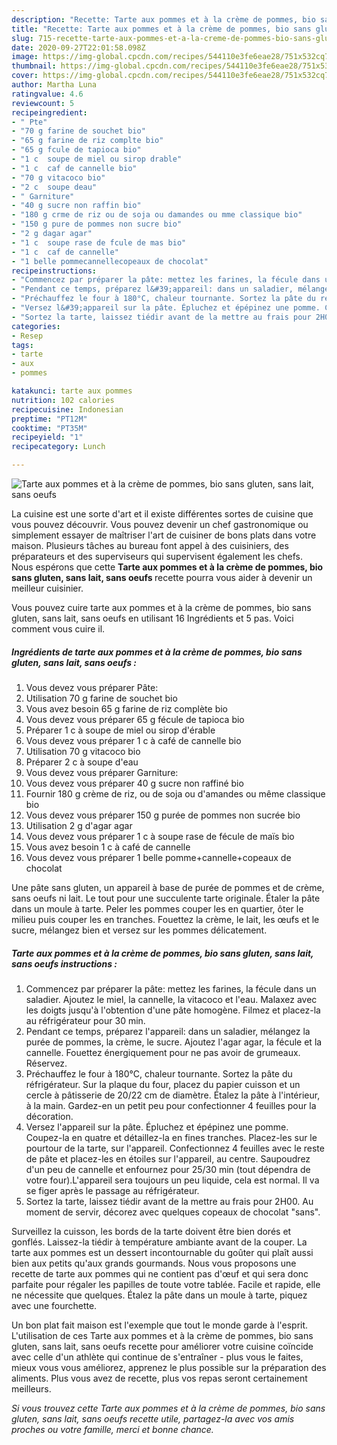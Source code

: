 ```yaml
---
description: "Recette: Tarte aux pommes et à la crème de pommes, bio sans gluten, sans lait, sans oeufs"
title: "Recette: Tarte aux pommes et à la crème de pommes, bio sans gluten, sans lait, sans oeufs"
slug: 715-recette-tarte-aux-pommes-et-a-la-creme-de-pommes-bio-sans-gluten-sans-lait-sans-oeufs
date: 2020-09-27T22:01:58.098Z
image: https://img-global.cpcdn.com/recipes/544110e3fe6eae28/751x532cq70/tarte-aux-pommes-et-a-la-creme-de-pommes-bio-sans-gluten-sans-lait-sans-oeufs-photo-principale-de-la-recette.jpg
thumbnail: https://img-global.cpcdn.com/recipes/544110e3fe6eae28/751x532cq70/tarte-aux-pommes-et-a-la-creme-de-pommes-bio-sans-gluten-sans-lait-sans-oeufs-photo-principale-de-la-recette.jpg
cover: https://img-global.cpcdn.com/recipes/544110e3fe6eae28/751x532cq70/tarte-aux-pommes-et-a-la-creme-de-pommes-bio-sans-gluten-sans-lait-sans-oeufs-photo-principale-de-la-recette.jpg
author: Martha Luna
ratingvalue: 4.6
reviewcount: 5
recipeingredient:
- " Pte"
- "70 g farine de souchet bio"
- "65 g farine de riz complte bio"
- "65 g fcule de tapioca bio"
- "1 c  soupe de miel ou sirop drable"
- "1 c  caf de cannelle bio"
- "70 g vitacoco bio"
- "2 c  soupe deau"
- " Garniture"
- "40 g sucre non raffin bio"
- "180 g crme de riz ou de soja ou damandes ou mme classique bio"
- "150 g pure de pommes non sucre bio"
- "2 g dagar agar"
- "1 c  soupe rase de fcule de mas bio"
- "1 c  caf de cannelle"
- "1 belle pommecannellecopeaux de chocolat"
recipeinstructions:
- "Commencez par préparer la pâte: mettez les farines, la fécule dans un saladier. Ajoutez le miel, la cannelle, la vitacoco et l&#39;eau. Malaxez avec les doigts jusqu&#39;à l&#39;obtention d&#39;une pâte homogène. Filmez et placez-la au réfrigérateur pour 30 min."
- "Pendant ce temps, préparez l&#39;appareil: dans un saladier, mélangez la purée de pommes, la crème, le sucre. Ajoutez l&#39;agar agar, la fécule et la cannelle. Fouettez énergiquement pour ne pas avoir de grumeaux. Réservez."
- "Préchauffez le four à 180°C, chaleur tournante. Sortez la pâte du réfrigérateur. Sur la plaque du four, placez du papier cuisson et un cercle à pâtisserie de 20/22 cm de diamètre. Étalez la pâte à l&#39;intérieur, à la main. Gardez-en un petit peu pour confectionner 4 feuilles pour la décoration."
- "Versez l&#39;appareil sur la pâte. Épluchez et épépinez une pomme. Coupez-la en quatre et détaillez-la en fines tranches. Placez-les sur le pourtour de la tarte, sur l&#39;appareil. Confectionnez 4 feuilles avec le reste de pâte et placez-les en étoiles sur l&#39;appareil, au centre. Saupoudrez d&#39;un peu de cannelle et enfournez pour 25/30 min (tout dépendra de votre four).L&#39;appareil sera toujours un peu liquide, cela est normal. Il va se figer après le passage au réfrigérateur."
- "Sortez la tarte, laissez tiédir avant de la mettre au frais pour 2H00. Au moment de servir, décorez avec quelques copeaux de chocolat &#34;sans&#34;."
categories:
- Resep
tags:
- tarte
- aux
- pommes

katakunci: tarte aux pommes 
nutrition: 102 calories
recipecuisine: Indonesian
preptime: "PT12M"
cooktime: "PT35M"
recipeyield: "1"
recipecategory: Lunch

---
```



![Tarte aux pommes et à la crème de pommes, bio sans gluten, sans lait, sans oeufs](https://img-global.cpcdn.com/recipes/544110e3fe6eae28/751x532cq70/tarte-aux-pommes-et-a-la-creme-de-pommes-bio-sans-gluten-sans-lait-sans-oeufs-photo-principale-de-la-recette.jpg)

La cuisine est une sorte d'art et il existe différentes sortes de cuisine que vous pouvez découvrir. Vous pouvez devenir un chef gastronomique ou simplement essayer de maîtriser l'art de cuisiner de bons plats dans votre maison. Plusieurs tâches au bureau font appel à des cuisiniers, des préparateurs et des superviseurs qui supervisent également les chefs. Nous espérons que cette <strong> Tarte aux pommes et à la crème de pommes, bio sans gluten, sans lait, sans oeufs </strong> recette pourra vous aider à devenir un meilleur cuisinier.

<!--inarticleads1-->

Vous pouvez cuire tarte aux pommes et à la crème de pommes, bio sans gluten, sans lait, sans oeufs en utilisant 16 Ingrédients et 5 pas. Voici comment vous cuire il.

##### Ingrédients de tarte aux pommes et à la crème de pommes, bio sans gluten, sans lait, sans oeufs :

1. Vous devez vous préparer  Pâte:
1. Utilisation 70 g farine de souchet bio
1. Vous avez besoin 65 g farine de riz complète bio
1. Vous devez vous préparer 65 g fécule de tapioca bio
1. Préparer 1 c à soupe de miel ou sirop d&#39;érable
1. Vous devez vous préparer 1 c à café de cannelle bio
1. Utilisation 70 g vitacoco bio
1. Préparer 2 c à soupe d&#39;eau
1. Vous devez vous préparer  Garniture:
1. Vous devez vous préparer 40 g sucre non raffiné bio
1. Fournir 180 g crème de riz, ou de soja ou d&#39;amandes ou même classique bio
1. Vous devez vous préparer 150 g purée de pommes non sucrée bio
1. Utilisation 2 g d&#39;agar agar
1. Vous devez vous préparer 1 c à soupe rase de fécule de maïs bio
1. Vous avez besoin 1 c à café de cannelle
1. Vous devez vous préparer 1 belle pomme+cannelle+copeaux de chocolat


Une pâte sans gluten, un appareil à base de purée de pommes et de crème, sans oeufs ni lait. Le tout pour une succulente tarte originale. Étaler la pâte dans un moule à tarte. Peler les pommes couper les en quartier, ôter le milieu puis couper les en tranches. Fouettez la crème, le lait, les œufs et le sucre, mélangez bien et versez sur les pommes délicatement. 

<!--inarticleads2-->

##### Tarte aux pommes et à la crème de pommes, bio sans gluten, sans lait, sans oeufs instructions :

1. Commencez par préparer la pâte: mettez les farines, la fécule dans un saladier. Ajoutez le miel, la cannelle, la vitacoco et l&#39;eau. Malaxez avec les doigts jusqu&#39;à l&#39;obtention d&#39;une pâte homogène. Filmez et placez-la au réfrigérateur pour 30 min.
1. Pendant ce temps, préparez l&#39;appareil: dans un saladier, mélangez la purée de pommes, la crème, le sucre. Ajoutez l&#39;agar agar, la fécule et la cannelle. Fouettez énergiquement pour ne pas avoir de grumeaux. Réservez.
1. Préchauffez le four à 180°C, chaleur tournante. Sortez la pâte du réfrigérateur. Sur la plaque du four, placez du papier cuisson et un cercle à pâtisserie de 20/22 cm de diamètre. Étalez la pâte à l&#39;intérieur, à la main. Gardez-en un petit peu pour confectionner 4 feuilles pour la décoration.
1. Versez l&#39;appareil sur la pâte. Épluchez et épépinez une pomme. Coupez-la en quatre et détaillez-la en fines tranches. Placez-les sur le pourtour de la tarte, sur l&#39;appareil. Confectionnez 4 feuilles avec le reste de pâte et placez-les en étoiles sur l&#39;appareil, au centre. Saupoudrez d&#39;un peu de cannelle et enfournez pour 25/30 min (tout dépendra de votre four).L&#39;appareil sera toujours un peu liquide, cela est normal. Il va se figer après le passage au réfrigérateur.
1. Sortez la tarte, laissez tiédir avant de la mettre au frais pour 2H00. Au moment de servir, décorez avec quelques copeaux de chocolat &#34;sans&#34;.


Surveillez la cuisson, les bords de la tarte doivent être bien dorés et gonflés. Laissez-la tiédir à température ambiante avant de la couper. La tarte aux pommes est un dessert incontournable du goûter qui plaît aussi bien aux petits qu&#39;aux grands gourmands. Nous vous proposons une recette de tarte aux pommes qui ne contient pas d&#39;œuf et qui sera donc parfaite pour régaler les papilles de toute votre tablée. Facile et rapide, elle ne nécessite que quelques. Étalez la pâte dans un moule à tarte, piquez avec une fourchette. 

<!--inarticleads1-->

<p>
Un bon plat fait maison est l'exemple que tout le monde garde à l'esprit. L'utilisation de ces Tarte aux pommes et à la crème de pommes, bio sans gluten, sans lait, sans oeufs recette pour améliorer votre cuisine coïncide avec celle d'un athlète qui continue de s'entraîner - plus vous le faites, mieux vous vous améliorez, apprenez le plus possible sur la préparation des aliments. Plus vous avez de recette, plus vos repas seront certainement meilleurs.
</p>

<p>
<i>Si vous trouvez cette Tarte aux pommes et à la crème de pommes, bio sans gluten, sans lait, sans oeufs recette utile, partagez-la avec vos amis proches ou votre famille, merci et bonne chance.</i>
</p>
